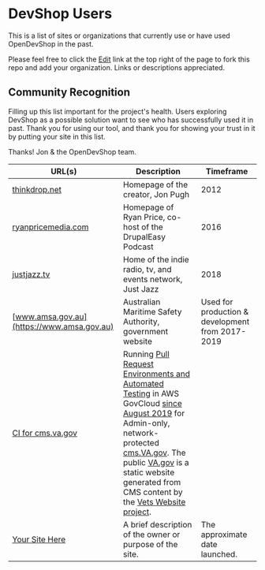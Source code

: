 # DevShop Users

This is a list of sites or organizations that currently use or have used OpenDevShop in the past.

Please feel free to click the [Edit](https://github.com/opendevshop/devshop/edit/1.x/USERS.md) link at the top right of the page to fork this repo and add your organization. Links or descriptions appreciated.

## Community Recognition

Filling up this list important for the project's health. Users exploring DevShop as a possible solution want to see
who has successfully used it in past. Thank you for using our tool, and thank you for showing your trust in it by
putting your site in this list.

Thanks!
  Jon & the OpenDevShop team.

| URL(s)         | Description |  Timeframe | 
| -------------- | ----------- | ---------- |
| [thinkdrop.net](https://thinkdrop.net)  | Homepage of the creator, Jon Pugh | 2012
| [ryanpricemedia.com](http://ryanpricemedia.com) | Homepage of Ryan Price, co-host of the DrupalEasy Podcast | 2016
| [justjazz.tv](http://www.justjazz.tv/) | Home of the indie radio, tv, and events network, Just Jazz | 2018
| [www.amsa.gov.au](https://www.amsa.gov.au) | Australian Maritime Safety Authority, government website | Used for production & development from 2017-2019
| [CI for cms.va.gov](https://devshop.cms.va.gov/) | Running [Pull Request Environments and Automated Testing](https://github.com/department-of-veterans-affairs/va.gov-cms#cms-ci-pull-request-and-ad-hoc-environments) in AWS GovCloud [since August 2019](https://github.com/department-of-veterans-affairs/va.gov-cms/pull/493) for Admin-only, network-protected [cms.VA.gov](https://prod.cms.va.gov). The public [VA.gov](https://www.va.gov) is a static website generated from CMS content by the [Vets Website project](https://github.com/department-of-veterans-affairs/vets-website). 
| [Your Site Here](https://yoururl)  |  A brief description of the owner or purpose of the site.      | The approximate date launched.  |
